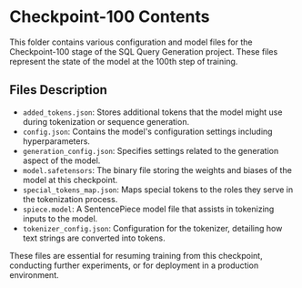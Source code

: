 # Checkpoint-100 Contents

This folder contains various configuration and model files for the Checkpoint-100 stage of the SQL Query Generation project. These files represent the state of the model at the 100th step of training.

## Files Description

- `added_tokens.json`: Stores additional tokens that the model might use during tokenization or sequence generation.
- `config.json`: Contains the model's configuration settings including hyperparameters.
- `generation_config.json`: Specifies settings related to the generation aspect of the model.
- `model.safetensors`: The binary file storing the weights and biases of the model at this checkpoint.
- `special_tokens_map.json`: Maps special tokens to the roles they serve in the tokenization process.
- `spiece.model`: A SentencePiece model file that assists in tokenizing inputs to the model.
- `tokenizer_config.json`: Configuration for the tokenizer, detailing how text strings are converted into tokens.

These files are essential for resuming training from this checkpoint, conducting further experiments, or for deployment in a production environment.

